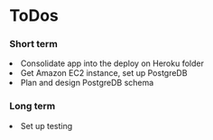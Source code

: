 <H1> ToDos </H1>

<H3> Short term </H3>

<li> Consolidate app into the deploy on Heroku folder </li>
<li> Get Amazon EC2 instance, set up PostgreDB </li>
<li> Plan and design PostgreDB schema </li>


<H3> Long term </H3> 
<li> Set up testing </li>

